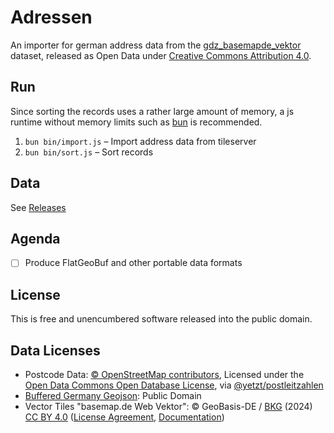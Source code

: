 # Adressen

An importer for german address data from the [gdz_basemapde_vektor](https://gdz.bkg.bund.de/index.php/default/open-data/gdz-basemapde-vektor-gdz-basemapde-vektor.html) dataset, released as Open Data under [Creative Commons Attribution 4.0](https://creativecommons.org/licenses/by/4.0/).

## Run

Since sorting the records uses a rather large amount of memory, a js runtime without memory limits such as [bun](https://bun.sh/) is recommended.

1. `bun bin/import.js` – Import address data from tileserver
2. `bun bin/sort.js` – Sort records

## Data

See [Releases](https://github.com/yetzt/adressen/releases)

## Agenda

* [ ] Produce FlatGeoBuf and other portable data formats

## License

This is free and unencumbered software released into the public domain.

## Data Licenses

* Postcode Data: [© OpenStreetMap contributors](https://www.openstreetmap.org/copyright), Licensed under the [Open Data Commons Open Database License](https://opendatacommons.org/licenses/odbl/), via [@yetzt/postleitzahlen](https://github.com/yetzt/postleitzahlen)
* [Buffered Germany Geojson](static/de.geojson): Public Domain
* Vector Tiles "basemap.de Web Vektor": © GeoBasis-DE / [BKG](https://www.bkg.bund.de/) (2024) [CC BY 4.0](https://creativecommons.org/licenses/by/4.0/) ([License Agreement](https://sgx.geodatenzentrum.de/web_public/gdz/dokumentation/deu/basemap.de_web_vektor.pdf#%5B%7B%22num%22%3A32%2C%22gen%22%3A0%7D%2C%7B%22name%22%3A%22XYZ%22%7D%2C68%2C738%2C0%5D), [Documentation](https://basemap.de/data/produkte/web_vektor/meta/bm_web_vektor_datenmodell.html#Adresse))

